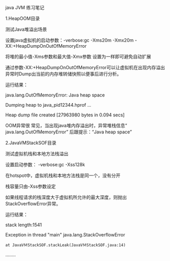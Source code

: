 java JVM 练习笔记

1.HeapOOM目录

测试Java堆溢出场景

设置java虚拟机的启动参数：-verbose:gc -Xms20m -Xmx20m -XX:+HeapDumpOnOutOfMemoryError

将堆的最小值-Xms参数和最大值-Xmx参数 设置为一样即可避免自动扩展

 通过参数-XX:+HeapDumpOnOutOfMemoryError可以让虚拟机在出现内存溢出异常时Dump出当前的内存堆转储快照以便事后进行分析。
 
 运行结果：
 
 java.lang.OutOfMemoryError: Java heap space
 
Dumping heap to java_pid12344.hprof ...

Heap dump file created [27963980 bytes in 0.094 secs]

OOM异常很 常见，当出现java堆内存溢出时，异常堆栈信息“ java.lang.OutOfMemoryError” 后跟提示：“Java heap space”




2.JavaVMStackSOF目录

测试虚拟机栈和本地方法栈溢出

设置启动参数： -verbose:gc -Xss128k

在hotspot中，虚拟机栈和本地方法栈是同一个，没有分开

栈容量只由-Xss参数设定

如果线程请求的栈深度大于虚拟机所允许的最大深度，则抛出StackOverflowError异常。

运行结果：

stack length:1541

Exception in thread "main" java.lang.StackOverflowError

	at JavaVＭStackSOF.stackLeak(JavaVＭStackSOF.java:14)
	
 ........
